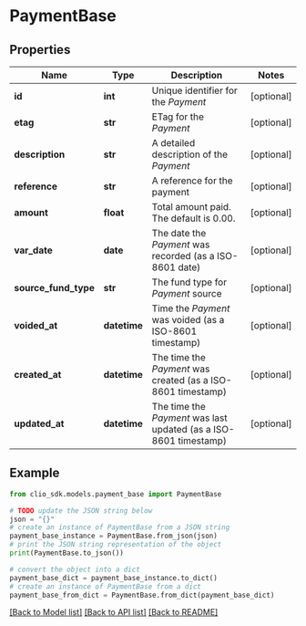 # PaymentBase


## Properties

Name | Type | Description | Notes
------------ | ------------- | ------------- | -------------
**id** | **int** | Unique identifier for the *Payment* | [optional] 
**etag** | **str** | ETag for the *Payment* | [optional] 
**description** | **str** | A detailed description of the *Payment* | [optional] 
**reference** | **str** | A reference for the payment | [optional] 
**amount** | **float** | Total amount paid. The default is 0.00. | [optional] 
**var_date** | **date** | The date the *Payment* was recorded (as a ISO-8601 date) | [optional] 
**source_fund_type** | **str** | The fund type for *Payment* source | [optional] 
**voided_at** | **datetime** | Time the *Payment* was voided (as a ISO-8601 timestamp) | [optional] 
**created_at** | **datetime** | The time the *Payment* was created (as a ISO-8601 timestamp) | [optional] 
**updated_at** | **datetime** | The time the *Payment* was last updated (as a ISO-8601 timestamp) | [optional] 

## Example

```python
from clio_sdk.models.payment_base import PaymentBase

# TODO update the JSON string below
json = "{}"
# create an instance of PaymentBase from a JSON string
payment_base_instance = PaymentBase.from_json(json)
# print the JSON string representation of the object
print(PaymentBase.to_json())

# convert the object into a dict
payment_base_dict = payment_base_instance.to_dict()
# create an instance of PaymentBase from a dict
payment_base_from_dict = PaymentBase.from_dict(payment_base_dict)
```
[[Back to Model list]](../README.md#documentation-for-models) [[Back to API list]](../README.md#documentation-for-api-endpoints) [[Back to README]](../README.md)


